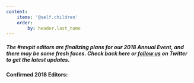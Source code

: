 ```yaml
---
content:
    items: '@self.children'
    order:
        by: header.last_name
---
```


##### The #revpit editors are finalizing plans for our 2018 Annual Event, and there may be some fresh faces. Check back here or [follow us](https://twitter.com/ReviseResub?target=_blank) on Twitter to get the latest updates.

#### Confirmed 2018 Editors: